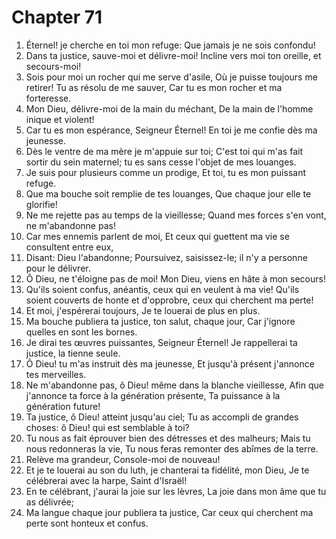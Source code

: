 # Chapter 71

1. Éternel! je cherche en toi mon refuge: Que jamais je ne sois confondu!
2. Dans ta justice, sauve-moi et délivre-moi! Incline vers moi ton oreille, et secours-moi!
3. Sois pour moi un rocher qui me serve d'asile, Où je puisse toujours me retirer! Tu as résolu de me sauver, Car tu es mon rocher et ma forteresse.
4. Mon Dieu, délivre-moi de la main du méchant, De la main de l'homme inique et violent!
5. Car tu es mon espérance, Seigneur Éternel! En toi je me confie dès ma jeunesse.
6. Dès le ventre de ma mère je m'appuie sur toi; C'est toi qui m'as fait sortir du sein maternel; tu es sans cesse l'objet de mes louanges.
7. Je suis pour plusieurs comme un prodige, Et toi, tu es mon puissant refuge.
8. Que ma bouche soit remplie de tes louanges, Que chaque jour elle te glorifie!
9. Ne me rejette pas au temps de la vieillesse; Quand mes forces s'en vont, ne m'abandonne pas!
10. Car mes ennemis parlent de moi, Et ceux qui guettent ma vie se consultent entre eux,
11. Disant: Dieu l'abandonne; Poursuivez, saisissez-le; il n'y a personne pour le délivrer.
12. Ô Dieu, ne t'éloigne pas de moi! Mon Dieu, viens en hâte à mon secours!
13. Qu'ils soient confus, anéantis, ceux qui en veulent à ma vie! Qu'ils soient couverts de honte et d'opprobre, ceux qui cherchent ma perte!
14. Et moi, j'espérerai toujours, Je te louerai de plus en plus.
15. Ma bouche publiera ta justice, ton salut, chaque jour, Car j'ignore quelles en sont les bornes.
16. Je dirai tes œuvres puissantes, Seigneur Éternel! Je rappellerai ta justice, la tienne seule.
17. Ô Dieu! tu m'as instruit dès ma jeunesse, Et jusqu'à présent j'annonce tes merveilles.
18. Ne m'abandonne pas, ô Dieu! même dans la blanche vieillesse, Afin que j'annonce ta force à la génération présente, Ta puissance à la génération future!
19. Ta justice, ô Dieu! atteint jusqu'au ciel; Tu as accompli de grandes choses: ô Dieu! qui est semblable à toi?
20. Tu nous as fait éprouver bien des détresses et des malheurs; Mais tu nous redonneras la vie, Tu nous feras remonter des abîmes de la terre.
21. Relève ma grandeur, Console-moi de nouveau!
22. Et je te louerai au son du luth, je chanterai ta fidélité, mon Dieu, Je te célébrerai avec la harpe, Saint d'Israël!
23. En te célébrant, j'aurai la joie sur les lèvres, La joie dans mon âme que tu as délivrée;
24. Ma langue chaque jour publiera ta justice, Car ceux qui cherchent ma perte sont honteux et confus.

